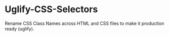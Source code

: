 # Uglify-CSS-Selectors
Rename CSS Class Names across HTML and CSS files to make it production ready (uglify).

